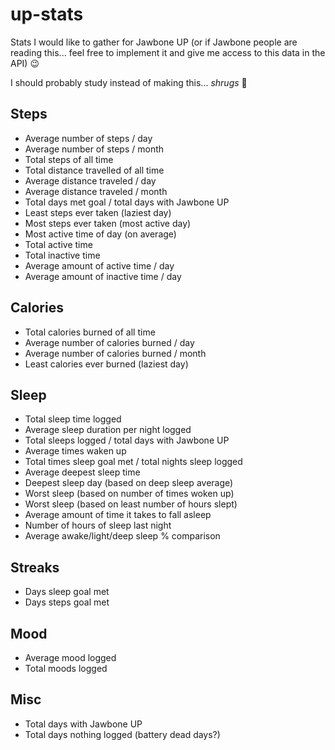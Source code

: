 up-stats
========

Stats I would like to gather for Jawbone UP (or if Jawbone people are reading this... feel free to implement it and give me access to this data in the API) :wink:

I should probably study instead of making this... *shrugs* :grimacing:

## Steps

- Average number of steps / day
- Average number of steps / month
- Total steps of all time
- Total distance travelled of all time
- Average distance traveled / day
- Average distance traveled / month
- Total days met goal / total days with Jawbone UP
- Least steps ever taken (laziest day)
- Most steps ever taken (most active day)
- Most active time of day (on average)
- Total active time
- Total inactive time
- Average amount of active time / day
- Average amount of inactive time / day


## Calories

- Total calories burned of all time
- Average number of calories burned / day
- Average number of calories burned / month
- Least calories ever burned (laziest day)


## Sleep

- Total sleep time logged
- Average sleep duration per night logged
- Total sleeps logged / total days with Jawbone UP
- Average times waken up
- Total times sleep goal met / total nights sleep logged
- Average deepest sleep time
- Deepest sleep day (based on deep sleep average)
- Worst sleep (based on number of times woken up)
- Worst sleep (based on least number of hours slept)
- Average amount of time it takes to fall asleep
- Number of hours of sleep last night
- Average awake/light/deep sleep % comparison


## Streaks

- Days sleep goal met
- Days steps goal met


## Mood

- Average mood logged
- Total moods logged


## Misc

- Total days with Jawbone UP
- Total days nothing logged (battery dead days?)

